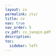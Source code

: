 ```yaml
---
layout: cv
permalink: /cv/
title: cv
nav: true
nav_order: 5
cv_pdf: cv_junqin.pdf
description: 
toc:
  sidebar: left
---
```

